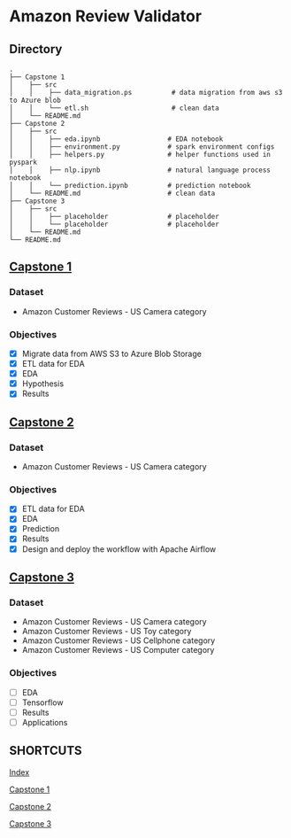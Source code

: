 # Amazon Review Validator
## Directory
    .
    ├── Capstone 1   
    │    ├── src     
    │    │    ├── data_migration.ps          # data migration from aws s3 to Azure blob
    │    │    └── etl.sh                     # clean data
    │    └── README.md  
    ├── Capstone 2          
    │    ├── src     
    │    │    ├── eda.ipynb                 # EDA notebook
    │    │    ├── environment.py            # spark environment configs
    │    │    ├── helpers.py                # helper functions used in pyspark
    │    │    ├── nlp.ipynb                 # natural language process notebook
    │    │    └── prediction.ipynb          # prediction notebook
    │    └── README.md                      # clean data
    ├── Capstone 3   
    │    ├── src     
    │    │    ├── placeholder               # placeholder
    │    │    └── placeholder               # placeholder
    │    └── README.md  
    └── README.md
        
        
        

    
## [Capstone 1](https://github.com/0xd5dc/amazon-review-validator/blob/master/Capstone%201/README.md)

### Dataset     
- Amazon Customer Reviews - US Camera category

### Objectives
- [x] Migrate data from AWS S3 to Azure Blob Storage
- [x] ETL data for EDA
- [x] EDA
- [x] Hypothesis
- [x] Results
## [Capstone 2](https://github.com/0xd5dc/amazon-review-validator/blob/master/Capstone%202/README.md)

### Dataset     
- Amazon Customer Reviews - US Camera category

### Objectives
- [x] ETL data for EDA
- [x] EDA
- [x] Prediction
- [x] Results
- [x] Design and deploy the workflow with Apache Airflow

## [Capstone 3](https://github.com/0xd5dc/amazon-review-validator/blob/master/Capstone%203/README.md)

### Dataset     
- Amazon Customer Reviews - US Camera category
- Amazon Customer Reviews - US Toy category
- Amazon Customer Reviews - US Cellphone category
- Amazon Customer Reviews - US Computer category
### Objectives
- [ ] EDA
- [ ] Tensorflow
- [ ] Results
- [ ] Applications

## SHORTCUTS
[Index](https://github.com/0xd5dc/amazon-review-validator/)

[Capstone 1](https://github.com/0xd5dc/amazon-review-validator/blob/master/Capstone%201/README.md)

[Capstone 2](https://github.com/0xd5dc/amazon-review-validator/blob/master/Capstone%202/README.md)

[Capstone 3](https://github.com/0xd5dc/amazon-review-validator/blob/master/Capstone%203/README.md)